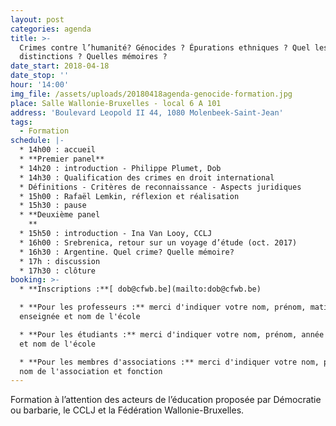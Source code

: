 ```yaml
---
layout: post
categories: agenda
title: >-
  Crimes contre l’humanité? Génocides ? Épurations ethniques ? Quel les
  distinctions ? Quelles mémoires ?
date_start: 2018-04-18
date_stop: ''
hour: '14:00'
img_file: /assets/uploads/20180418agenda-genocide-formation.jpg
place: Salle Wallonie-Bruxelles - local 6 A 101
address: 'Boulevard Leopold II 44, 1080 Molenbeek-Saint-Jean'
tags:
  - Formation
schedule: |-
  * 14h00 : accueil
  * **Premier panel**
  * 14h20 : introduction - Philippe Plumet, Dob
  * 14h30 : Qualification des crimes en droit international
  * Définitions - Critères de reconnaissance - Aspects juridiques
  * 15h00 : Rafaël Lemkin, réflexion et réalisation
  * 15h30 : pause
  * **Deuxième panel
    **
  * 15h50 : introduction - Ina Van Looy, CCLJ
  * 16h00 : Srebrenica, retour sur un voyage d’étude (oct. 2017)
  * 16h30 : Argentine. Quel crime? Quelle mémoire?
  * 17h : discussion
  * 17h30 : clôture
booking: >-
  * **Inscriptions :**[ dob@cfwb.be](mailto:dob@cfwb.be)

  * **Pour les professeurs :** merci d'indiquer votre nom, prénom, matière
  enseignée et nom de l'école

  * **Pour les étudiants :** merci d'indiquer votre nom, prénom, année d'étude
  et nom de l'école

  * **Pour les membres d'associations :** merci d'indiquer votre nom, prénom,
  nom de l'association et fonction
---
```

Formation à l’attention des acteurs de l’éducation proposée par Démocratie ou barbarie, le CCLJ et la Fédération Wallonie-Bruxelles.
